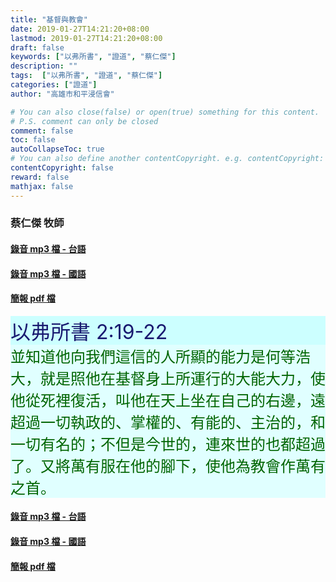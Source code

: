 ```yaml
---
title: "基督與教會"
date: 2019-01-27T14:21:20+08:00
lastmod: 2019-01-27T14:21:20+08:00
draft: false
keywords: ["以弗所書", "證道", "蔡仁傑"]
description: ""
tags:  ["以弗所書", "證道", "蔡仁傑"]
categories: ["證道"]
author: "高雄市和平浸信會"

# You can also close(false) or open(true) something for this content.
# P.S. comment can only be closed
comment: false
toc: false
autoCollapseToc: true
# You can also define another contentCopyright. e.g. contentCopyright: "This is another copyright."
contentCopyright: false
reward: false
mathjax: false
---
```


### 蔡仁傑 牧師

#### [錄音 mp3 檔 - 台語](/mp3-s/s20190127t.mp3 "基督與教會 - 台語")

#### [錄音 mp3 檔 - 國語](/mp3-s/s20190127c.mp3 "基督與教會 - 國語")

#### [簡報 pdf 檔](/pdf-s/s20190127.pdf "基督與教會")

<div style="background-color:#CCFFFF"><font size="6", color="#191970">
以弗所書 2:19-22
</font>
</div>

<div style="background-color:#E0FFFF"><font size="5", color="#006400">
並知道他向我們這信的人所顯的能力是何等浩大，就是照他在基督身上所運行的大能大力，使他從死裡復活，叫他在天上坐在自己的右邊，遠超過一切執政的、掌權的、有能的、主治的，和一切有名的；不但是今世的，連來世的也都超過了。又將萬有服在他的腳下，使他為教會作萬有之首。
</font>
</div>

#### [錄音 mp3 檔 - 台語](/mp3-s/s20190127t.mp3 "基督與教會 - 台語")

#### [錄音 mp3 檔 - 國語](/mp3-s/s20190127c.mp3 "基督與教會 - 國語")

#### [簡報 pdf 檔](/pdf-s/s20190127.pdf "基督與教會")